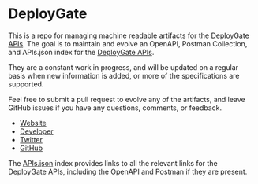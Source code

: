 # DeployGateThis is a repo for managing machine readable artifacts for the [DeployGate APIs](https://deploygate.com/docs/api). The goal is to maintain and evolve an OpenAPI, Postman Collection, and APIs.json index for the [DeployGate APIs](https://deploygate.com/docs/api).They are a constant work in progress, and will be updated on a regular basis when new information is added, or more of the specifications are supported.Feel free to submit a pull request to evolve any of the artifacts, and leave GitHub issues if you have any questions, comments, or feedback.- [Website](https://deploygate.com/docs/api)- [Developer](https://deploygate.com/docs/api)- [Twitter](https://twitter.com/DeployGate)- [GitHub](https://github.com/DeployGate)The [APIs.json](https://github.com/api-evangelist/deploygate/blob/master/apis.json) index provides links to all the relevant links for the DeployGate APIs, including the OpenAPI and Postman if they are present.